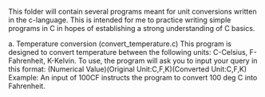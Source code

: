 This folder will contain several programs meant for unit conversions written in the c-language. This is intended for me to practice writing simple programs in C in hopes of establishing a strong understanding of C basics.

a. Temperature conversion (convert_temperature.c)
    This program is designed to convert temperature between the following units: C-Celsius, F-Fahrenheit, K-Kelvin. To use, the program will ask you to input your query in this format:
    (Numerical Value)(Original Unit:C,F,K)(Converted Unit:C,F,K)
    Example: An input of 100CF instructs the program to convert 100 deg C into Fahrenheit.